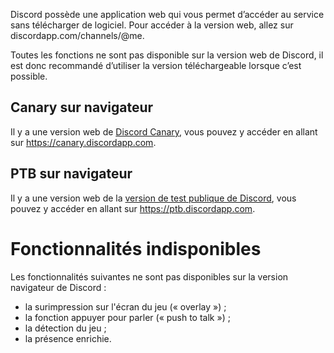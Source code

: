 <!-- TITLE: Discord Web -->
<!-- SUBTITLE: Client Discord sur navigateur web -->

Discord possède une application web qui vous permet d’accéder au service sans télécharger de logiciel. Pour accéder à la version web, allez sur discordapp.com/channels/@me. 

Toutes les fonctions ne sont pas disponible sur la version web de Discord, il est donc recommandé d’utiliser la version téléchargeable lorsque c’est possible.

## Canary sur navigateur
Il y a une version web de [Discord Canary](/fr/canary), vous pouvez y accéder en allant sur https://canary.discordapp.com.

## PTB sur navigateur
Il y a une version web de la [version de test publique de Discord](/fr/ptb), vous pouvez y accéder en allant sur https://ptb.discordapp.com.

# Fonctionnalités indisponibles
Les fonctionnalités suivantes ne sont pas disponibles sur la version navigateur de Discord :
* la surimpression sur l'écran du jeu (« overlay ») ;
* la fonction appuyer pour parler (« push to talk ») ;
* la détection du jeu ;
* la présence enrichie.
